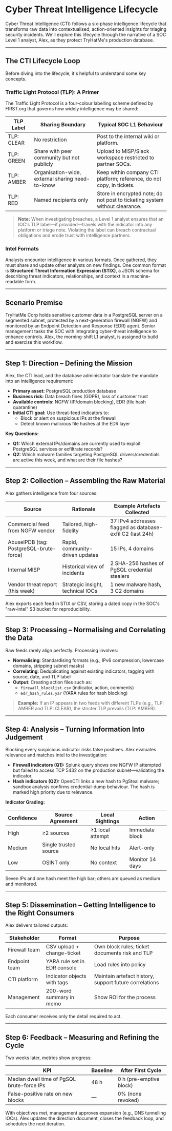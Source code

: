 # Cyber Threat Intelligence Lifecycle

Cyber Threat Intelligence (CTI) follows a six-phase intelligence lifecycle that transforms raw data into contextualised, action-oriented insights for triaging security incidents. We'll explore this lifecycle through the narrative of a SOC Level 1 analyst, Alex, as they protect TryHatMe's production database.

---

## The CTI Lifecycle Loop

Before diving into the lifecycle, it's helpful to understand some key concepts.

### Traffic Light Protocol (TLP): A Primer

The Traffic Light Protocol is a four-colour labelling scheme defined by FIRST.org that governs how widely intelligence may be shared:

| TLP Label   | Sharing Boundary                                      | Typical SOC L1 Behaviour                                         |
|-------------|------------------------------------------------------|------------------------------------------------------------------|
| TLP: CLEAR  | No restriction                                       | Post to the internal wiki or platform.                           |
| TLP: GREEN  | Share with peer community but not publicly           | Upload to MISP/Slack workspace restricted to partner SOCs.       |
| TLP: AMBER  | Organisation-wide, external sharing need-to-know     | Keep within company CTI platform; reference, do not copy, in tickets. |
| TLP: RED    | Named recipients only                                | Store in encrypted note; do not post to ticketing system without clearance. |

> **Note:** When investigating breaches, a Level 1 analyst ensures that an IOC's TLP label—if provided—travels with the indicator into any platform or triage note. Violating the label can breach contractual obligations and erode trust with intelligence partners.

### Intel Formats

Analysts encounter intelligence in various formats. Once gathered, they must share and update other analysts on new findings. One common format is **Structured Threat Information Expression (STIX)**, a JSON schema for describing threat indicators, relationships, and context in a machine-readable form.

---

## Scenario Premise

TryHatMe Corp holds sensitive customer data in a PostgreSQL server on a segmented subnet, protected by a next-generation firewall (NGFW) and monitored by an Endpoint Detection and Response (EDR) agent. Senior management tasks the SOC with integrating cyber-threat intelligence to enhance controls. Alex, the morning-shift L1 analyst, is assigned to build and exercise this workflow.

---

## Step 1: Direction – Defining the Mission

Alex, the CTI lead, and the database administrator translate the mandate into an intelligence requirement:

- **Primary asset:** PostgreSQL production database
- **Business risk:** Data breach fines (GDPR), loss of customer trust
- **Available controls:** NGFW (IP/domain blocking), EDR (file hash quarantine)
- **Initial CTI goal:** Use threat-feed indicators to:
    - Block or alert on suspicious IPs at the firewall
    - Detect known malicious file hashes at the EDR layer

**Key Questions:**
- **Q1:** Which external IPs/domains are currently used to exploit PostgreSQL services or exfiltrate records?
- **Q2:** Which malware families targeting PostgreSQL drivers/credentials are active this week, and what are their file hashes?

---

## Step 2: Collection – Assembling the Raw Material

Alex gathers intelligence from four sources:

| Source                                      | Rationale                                   | Example Artefacts Collected                                 |
|----------------------------------------------|---------------------------------------------|-------------------------------------------------------------|
| Commercial feed from NGFW vendor             | Tailored, high-fidelity                     | 37 IPv4 addresses flagged as database-exfil C2 (last 24h)   |
| AbuseIPDB (tag: PostgreSQL-brute-force)      | Rapid, community-driven updates             | 15 IPs, 4 domains                                           |
| Internal MISP                               | Historical view of incidents                | 2 SHA-256 hashes of PgSQL credential stealers               |
| Vendor threat report (this week)             | Strategic insight, technical IOCs           | 1 new malware hash, 3 C2 domains                            |

Alex exports each feed in STIX or CSV, storing a dated copy in the SOC's "raw-intel" S3 bucket for reproducibility.

---

## Step 3: Processing – Normalising and Correlating the Data

Raw feeds rarely align perfectly. Processing involves:

- **Normalising**: Standardising formats (e.g., IPv6 compression, lowercase domains, stripping subnet masks)
- **Correlating**: Deduplicating against existing indicators, tagging with source, date, and TLP label
- **Output**: Creating action files such as:
    - `firewall_blocklist.csv` (indicator, action, comments)
    - `edr_hash_rules.yar` (YARA rules for hash blocking)

> **Example:** If an IP appears in two feeds with different TLPs (e.g., TLP: AMBER and TLP: CLEAR), the stricter TLP prevails (TLP: AMBER).

---

## Step 4: Analysis – Turning Information Into Judgement

Blocking every suspicious indicator risks false positives. Alex evaluates relevance and matches intel to the investigation:

- **Firewall indicators (Q1):** Splunk query shows one NGFW IP attempted but failed to access TCP 5432 on the production subnet—validating the indicator.
- **Hash indicators (Q2):** OpenCTI links a new hash to PgSteal malware; sandbox analysis confirms credential-dump behaviour. The hash is marked high priority due to relevance.

**Indicator Grading:**

| Confidence | Source Agreement      | Local Sightings      | Action           |
|------------|----------------------|----------------------|------------------|
| High       | ≥2 sources           | ≥1 local attempt     | Immediate block  |
| Medium     | Single trusted source| No local hits        | Alert-only       |
| Low        | OSINT only           | No context           | Monitor 14 days  |

Seven IPs and one hash meet the high bar; others are queued as medium and monitored.

---

## Step 5: Dissemination – Getting Intelligence to the Right Consumers

Alex delivers tailored outputs:

| Stakeholder      | Format                        | Purpose                                               |
|------------------|------------------------------|-------------------------------------------------------|
| Firewall team    | CSV upload + change-ticket    | Own block rules; ticket documents risk and TLP        |
| Endpoint team    | YARA rule set in EDR console  | Load rules into policy                                |
| CTI platform     | Indicator objects with tags   | Maintain artefact history, support future correlations|
| Management       | 200-word summary in memo      | Show ROI for the process                              |

Each consumer receives only the detail required to act.

---

## Step 6: Feedback – Measuring and Refining the Cycle

Two weeks later, metrics show progress:

| KPI                                 | Baseline | After First Cycle         |
|--------------------------------------|----------|--------------------------|
| Median dwell time of PgSQL brute-force IPs | 48 h    | 0 h (pre-emptive block)  |
| False-positive rate on new blocks    | —        | 0% (none revoked)        |

With objectives met, management approves expansion (e.g., DNS tunnelling IOCs). Alex updates the direction document, closes the feedback loop, and schedules the next iteration.
